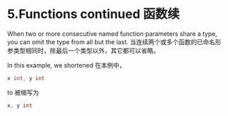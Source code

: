 

5.Functions continued 函数续
======

When two or more consecutive named function parameters share a type, you can omit the type from all but the last.
当连续两个或多个函数的已命名形参类型相同时，除最后一个类型以外，其它都可以省略。

In this example, we shortened
在本例中，
```go
x int, y int
```

to
被缩写为
```go
x, y int
```

